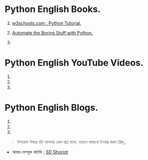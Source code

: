 # Python English Books.


1. [w3schools.com : Python Tutorial.](https://www.w3schools.com/python/default.asp)

2. [Automate the Boring Stuff with Python.](https://automatetheboringstuff.com/)

3. 


# Python English YouTube Videos.


1. 

2.

3. 


# Python English Blogs.


1.

2.

3. 


> উপরোক্ত বিষয়ে যদি আপনার কোন প্রশ্ন থাকে, তাহলে আমাকে ইনবক্স করুন প্লিজ,,

* আমার ফেসবুক আইডি :  [SD Shoriot](https://www.facebook.com/shoriot)